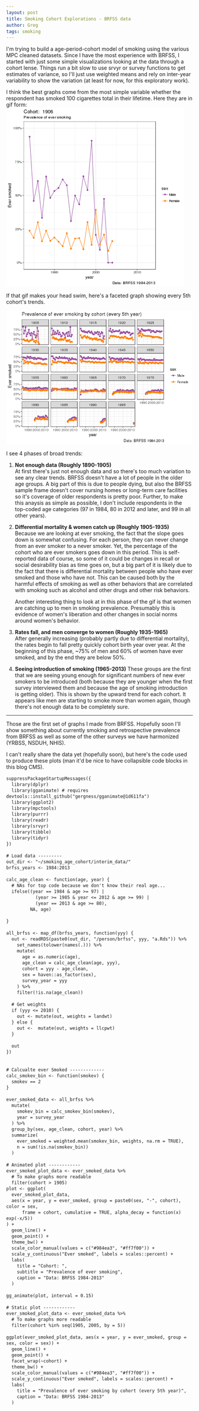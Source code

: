 ```yaml
---  
layout: post  
title: Smoking Cohort Explorations - BRFSS data  
author: Greg  
tags: smoking  
---
```


I'm trying to build a age-period-cohort model of smoking using the
various MPC cleaned datasets. Since I have the most experience with
BRFSS, I started with just some simple visualizations looking at the
data through a cohort lense. Things run a bit slow to use srvyr or
survey functions to get estimates of variance, so I'll just use weighted
means and rely on inter-year variability to show the variation (at least
for now, for this exploratory work).

I think the best graphs come from the most simple variable whether the
respondent has smoked 100 cigarettes total in their lifetime. Here they
are in gif form:
![](/images/blog/2017-04-02/unnamed-chunk-2-1.gif)

If that gif makes your head swim, here's a faceted graph showing every
5th cohort's trends.

![](/images/blog/2017-04-02/unnamed-chunk-3-1.png)

I see 4 phases of broad trends:

1.  **Not enough data (Roughly 1890-1905)**  
    At first there's just not enough data and so there's too much
    variation to see any clear trends. BRFSS doesn't have a lot of
    people in the older age groups. A big part of this is due to people
    dying, but also the BRFSS sample frame doesn't cover nursing homes
    or long-term care facilities so it's coverage of older respondents
    is pretty poor. Further, to make this anaysis as simple as possible,
    I don't include respondents in the top-coded age categories (97 in
    1984, 80 in 2012 and later, and 99 in all other years).

2.  **Differential mortality & women catch up (Roughly 1905-1935)**  
    Because we are looking at ever smoking, the fact that the slope goes
    down is somewhat confusing. For each person, they can never change
    from an ever smoker to a never smoker. Yet, the percentage of the
    cohort who are ever smokers goes down in this period. This is
    self-reported data of course, so some of it could be changes in
    recall or social desirability bias as time goes on, but a big part
    of it is likely due to the fact that there is differential mortality
    between people who have ever smoked and those who have not. This can
    be caused both by the harmful effects of smoking as well as other
    behaviors that are correlated with smoking such as alcohol and other
    drugs and other risk behaviors.

    Another interesting thing to look at in this phase of the gif is that
    women are catching up to men in smoking prevalence. Presumably this is
    evidence of women's liberation and other changes in social norms around
    women's behavior.

3.  **Rates fall, and men converge to women (Roughly 1935-1965)**  
    After generally increasing (probably partly due to differential
    mortality), the rates begin to fall pretty quickly cohort birth year
    over year. At the beginning of this phase, ~75% of men and 60% of
    women have ever smoked, and by the end they are below 50%.

4.  **Seeing introduction of smoking (1965-2013)** 
    These groups are the first that we are seeing young enough for 
    significant numbers of new ever smokers to be introduced (both because 
    they are younger when the first survey interviewed them and because the age of smoking introduction is getting older). This is shown by the 
    upward trend for each cohort. It appears like men are starting to smoke 
    more than women again, though there's not enough data to be completely 
    sure.

------------------------------------------------------------------------

Those are the first set of graphs I made from BRFSS. Hopefully soon I'll
show something about currently smoking and retrospective prevalence from
BRFSS as well as some of the other surveys we have harmonized (YRBSS,
NSDUH, NHIS).

I can't really share the data yet (hopefully soon), but here's the code
used to produce these plots (man it'd be nice to have collapsible code
blocks in this blog CMS).

    suppressPackageStartupMessages({
      library(dplyr)
      library(gganimate) # requires devtools::install_github("gergness/gganimate@1d611fa")
      library(ggplot2)
      library(mpctools)
      library(purrr)
      library(readr)
      library(srvyr)
      library(tibble)
      library(tidyr)
    })

    # Load data ---------
    out_dir <- "~/smoking_age_cohort/interim_data/"
    brfss_years <- 1984:2013

    calc_age_clean <- function(age, year) {
      # NAs for top code because we don't know their real age...
      ifelse((year == 1984 & age >= 97) |
               (year >= 1985 & year <= 2012 & age >= 99) | 
               (year == 2013 & age >= 80), 
             NA, age)
      
    }

    all_brfss <- map_df(brfss_years, function(yyy) {
      out <- readRDS(paste0(out_dir, "/person/brfss", yyy, "a.Rds")) %>%
        set_names(tolower(names(.))) %>% 
        mutate(
          age = as.numeric(age), 
          age_clean = calc_age_clean(age, yyy),
          cohort = yyy - age_clean,
          sex = haven::as_factor(sex), 
          survey_year = yyy
        ) %>% 
        filter(!is.na(age_clean))
      
      # Get weights
      if (yyy <= 2010) {
        out <- mutate(out, weights = landwt)
      } else {
        out <-  mutate(out, weights = llcpwt)
      }   
      
      out
    })


    # Calcualte ever Smoked -------------
    calc_smokev_bin <- function(smokev) {
      smokev == 2
    }

    ever_smoked_data <- all_brfss %>%
      mutate(
        smokev_bin = calc_smokev_bin(smokev), 
        year = survey_year
      ) %>%
      group_by(sex, age_clean, cohort, year) %>%
      summarize(
        ever_smoked = weighted.mean(smokev_bin, weights, na.rm = TRUE), 
        n = sum(!is.na(smokev_bin))
      )

    # Animated plot ------------
    ever_smoked_plot_data <- ever_smoked_data %>% 
      # To make graphs more readable
      filter(cohort > 1905)
    plot <- ggplot(
      ever_smoked_plot_data, 
      aes(x = year, y = ever_smoked, group = paste0(sex, "-", cohort), color = sex, 
          frame = cohort, cumulative = TRUE, alpha_decay = function(x) exp(-x/5))
    ) + 
      geom_line() +
      geom_point() +
      theme_bw() + 
      scale_color_manual(values = c("#984ea3", "#ff7f00")) + 
      scale_y_continuous("Ever smoked", labels = scales::percent) + 
      labs(
        title = "Cohort: ",
        subtitle = "Prevalence of ever smoking", 
        caption = "Data: BRFSS 1984-2013"
      )

    gg_animate(plot, interval = 0.15)

    # Static plot ------------
    ever_smoked_plot_data <- ever_smoked_data %>% 
      # To make graphs more readable
      filter(cohort %in% seq(1905, 2005, by = 5))
      
    ggplot(ever_smoked_plot_data, aes(x = year, y = ever_smoked, group = sex, color = sex)) + 
      geom_line() +
      geom_point() +
      facet_wrap(~cohort) + 
      theme_bw() + 
      scale_color_manual(values = c("#984ea3", "#ff7f00")) + 
      scale_y_continuous("Ever smoked", labels = scales::percent) + 
      labs(
        title = "Prevalence of ever smoking by cohort (every 5th year)", 
        caption = "Data: BRFSS 1984-2013"
      )
